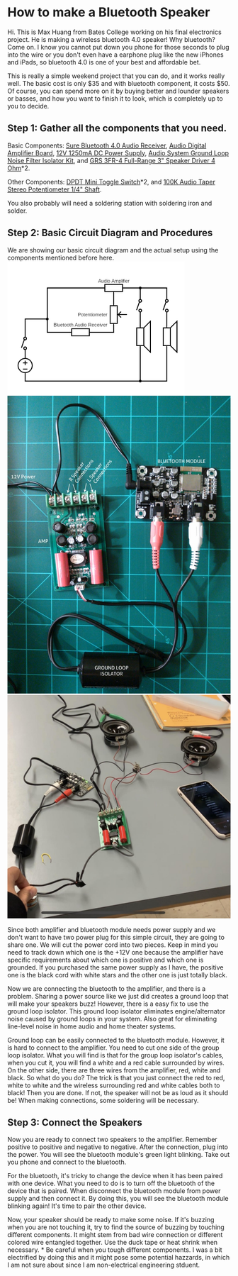 # How to make a Bluetooth Speaker
Hi. This is Max Huang from Bates College working on his final electronics project. He is making a wireless bluetooth 4.0 speaker! Why bluetooth? Come on. I know you cannot put down you phone for those seconds to plug into the wire or you don't even have a earphone plug like the new iPhones and iPads, so bluetooth 4.0 is one of your best and affordable bet. 

This is really a simple weekend project that you can do, and it works really well. The basic cost is only $35 and with bluetooth component, it costs $50. Of course, you can spend more on it by buying better and lounder speakers or basses, and how you want to finish it to look, which is completely up to you to decide. 

## Step 1: Gather all the components that you need. 
Basic Components: [Sure Bluetooth 4.0 Audio Receiver](https://www.parts-express.com/sure-electronics-aa-ab41136-bluetooth-40-audio-receiver-board-aptx--edr-12-vdc--320-351), [Audio Digital Amplifier Board](https://www.parts-express.com/t-amp-tripath-ta2024-2-x-15w-audio-digital-amplifier-board--320-600), [12V 1250mA DC Power Supply](https://www.parts-express.com/12v-1250ma-dc-power-supply-ac-adapter-21-x-55mm-center-(-)-positive-plug--129-032), [Audio System Ground Loop Noise Filter Isolator Kit](https://www.parts-express.com/audio-system-ground-loop-noise-filter-isolator-kit--265-007), and [GRS 3FR-4 Full-Range 3" Speaker Driver 4 Ohm](https://www.parts-express.com/grs-3fr-4-full-range-3-speaker-driver-4-ohm--292-436)*2.

Other Components: [DPDT Mini Toggle Switch](https://www.parts-express.com/dpdt-mini-toggle-switch--060-338)*2, and [100K Audio Taper Stereo Potentiometer 1/4" Shaft](https://www.parts-express.com/100k-audio-taper-stereo-potentiometer-1-4-shaft--023-652).

You also probably will need a soldering station with soldering iron and solder. 

## Step 2: Basic Circuit Diagram and Procedures
We are showing our basic circuit diagram and the actual setup using the components mentioned before here. 
![CircuitDiagram](circuit.png)
![Reference](Reference.jpeg)
![CircuitDiagramR](Circuit.jpg)


Since both amplifier and bluetooth module needs power supply and we don't want to have two power plug for this simple circuit, they are going to share one. We will cut the power cord into two pieces. Keep in mind you need to track down which one is the +12V one because the amplifier have specific requirements about which one is positive and which one is grounded. If you purchased the same power supply as I have, the positive one is the black cord with white stars and the other one is just totally black. 

Now we are connecting the bluetooth to the amplifier, and there is a problem. Sharing a power source like we just did creates a ground loop that will make your speakers buzz! However, there is a easy fix to use the ground loop isolator. This ground loop isolator eliminates engine/alternator noise caused by ground loops in your system. Also great for eliminating line-level noise in home audio and home theater systems. 

Ground loop can be easily connected to the bluetooth module. However, it is hard to connect to the amplifier. You need to cut one side of the group loop isolator. What you will find is that for the group loop isolator's cables, when you cut it, you will find a white and a red cable surrounded by wires. On the other side, there are three wires from the amplifier, red, white and black. So what do you do? The trick is that you just connect the red to red, white to white and the wireless surrounding red and white cables both to black! Then you are done. If not, the speaker will not be as loud as it should be! When making connections, some soldering will be necessary.


## Step 3: Connect the Speakers
Now you are ready to connect two speakers to the amplifier. Remember positive to positive and negative to negative. After the connection, plug into the power. You will see the bluetooth module's green light blinking. Take out you phone and connect to the bluetooth. 

For the bluetooth, it's tricky to change the device when it has been paired with one device. What you need to do is to turn off the bluetooth of the device that is paired. When disconnect the bluetooth module from power supply and then connect it. By doing this, you will see the bluetooth module blinking again! It's time to pair the other device. 

Now, your speaker should be ready to make some noise. If it's buzzing when you are not touching it, try to find the source of buzzing by touching different components. It might stem from bad wire connection or different colored wire entangled together. Use the duck tape or heat shrink when necessary. * Be careful when you tough different components. I was a bit electrified by doing this and it might pose some potential hazzards, in which I am not sure about since I am non-electrical engineering stduent. 











